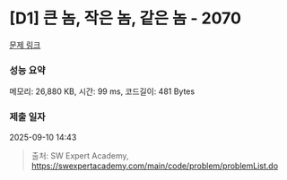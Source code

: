 # [D1] 큰 놈, 작은 놈, 같은 놈 - 2070 

[문제 링크](https://swexpertacademy.com/main/code/problem/problemDetail.do?contestProbId=AV5QQ6qqA40DFAUq) 

### 성능 요약

메모리: 26,880 KB, 시간: 99 ms, 코드길이: 481 Bytes

### 제출 일자

2025-09-10 14:43



> 출처: SW Expert Academy, https://swexpertacademy.com/main/code/problem/problemList.do